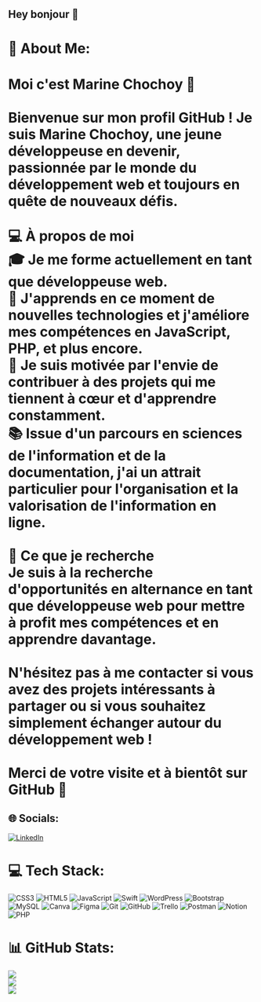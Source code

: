 ## Hey bonjour 👋

# 💫 About Me:
# Moi c'est Marine Chochoy 👾<br><br>Bienvenue sur mon profil GitHub ! Je suis Marine Chochoy, une jeune développeuse en devenir, passionnée par le monde du développement web et toujours en quête de nouveaux défis.<br><br>💻 À propos de moi<br>     🎓 Je me forme actuellement en tant que développeuse web.<br>     🌱 J'apprends en ce moment de nouvelles technologies et j'améliore mes compétences en JavaScript, PHP, et plus encore.<br>     🚀 Je suis motivée par l'envie de contribuer à des projets qui me tiennent à cœur et d'apprendre constamment.<br>     📚 Issue d'un parcours en sciences de l'information et de la documentation, j'ai un attrait particulier pour l'organisation et la valorisation de l'information en ligne.<br><br>🌟 Ce que je recherche<br>Je suis à la recherche d'opportunités en alternance en tant que développeuse web pour mettre à profit mes compétences et en apprendre davantage.<br><br>N'hésitez pas à me contacter si vous avez des projets intéressants à partager ou si vous souhaitez simplement échanger autour du développement web !<br><br>Merci de votre visite et à bientôt sur GitHub 🚀


## 🌐 Socials:
[![LinkedIn](https://img.shields.io/badge/LinkedIn-%230077B5.svg?logo=linkedin&logoColor=white)](https://linkedin.com/in/https://www.linkedin.com/in/marine-chochoy/) 

# 💻 Tech Stack:
![CSS3](https://img.shields.io/badge/css3-%231572B6.svg?style=for-the-badge&logo=css3&logoColor=white) ![HTML5](https://img.shields.io/badge/html5-%23E34F26.svg?style=for-the-badge&logo=html5&logoColor=white) ![JavaScript](https://img.shields.io/badge/javascript-%23323330.svg?style=for-the-badge&logo=javascript&logoColor=%23F7DF1E) ![Swift](https://img.shields.io/badge/swift-F54A2A?style=for-the-badge&logo=swift&logoColor=white) ![WordPress](https://img.shields.io/badge/WordPress-%23117AC9.svg?style=for-the-badge&logo=WordPress&logoColor=white) ![Bootstrap](https://img.shields.io/badge/bootstrap-%238511FA.svg?style=for-the-badge&logo=bootstrap&logoColor=white) ![MySQL](https://img.shields.io/badge/mysql-4479A1.svg?style=for-the-badge&logo=mysql&logoColor=white) ![Canva](https://img.shields.io/badge/Canva-%2300C4CC.svg?style=for-the-badge&logo=Canva&logoColor=white) ![Figma](https://img.shields.io/badge/figma-%23F24E1E.svg?style=for-the-badge&logo=figma&logoColor=white) ![Git](https://img.shields.io/badge/git-%23F05033.svg?style=for-the-badge&logo=git&logoColor=white) ![GitHub](https://img.shields.io/badge/github-%23121011.svg?style=for-the-badge&logo=github&logoColor=white) ![Trello](https://img.shields.io/badge/Trello-%23026AA7.svg?style=for-the-badge&logo=Trello&logoColor=white) ![Postman](https://img.shields.io/badge/Postman-FF6C37?style=for-the-badge&logo=postman&logoColor=white) ![Notion](https://img.shields.io/badge/Notion-%23000000.svg?style=for-the-badge&logo=notion&logoColor=white) ![PHP](https://img.shields.io/badge/php-%23777BB4.svg?style=for-the-badge&logo=php&logoColor=white)
# 📊 GitHub Stats:
![](https://github-readme-stats.vercel.app/api?username=Damocles625&theme=dark&hide_border=false&include_all_commits=true&count_private=false)<br/>
![](https://github-readme-streak-stats.herokuapp.com/?user=Damocles625&theme=dark&hide_border=false)<br/>
![](https://github-readme-stats.vercel.app/api/top-langs/?username=Damocles625&theme=dark&hide_border=false&include_all_commits=true&count_private=false&layout=compact)

<!-- Proudly created with GPRM ( https://gprm.itsvg.in ) -->
